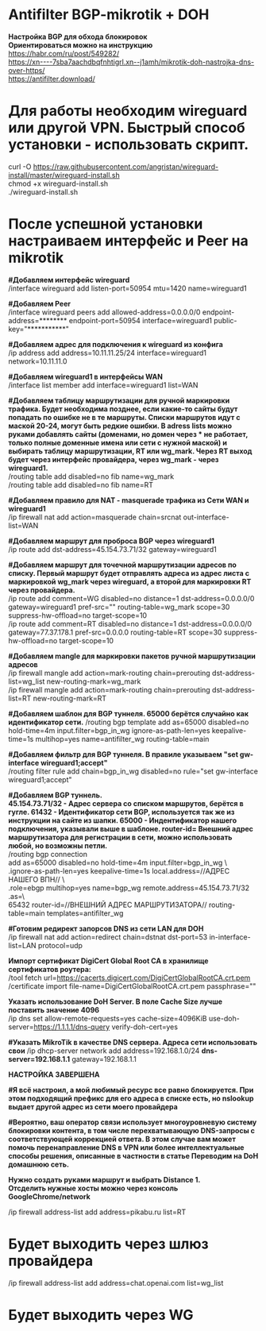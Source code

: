 # Antifilter BGP-mikrotik + DOH  
**Настройка BGP для обхода блокировок  
Ориентироваться можно на инструкцию**  
https://habr.com/ru/post/549282/  
https://xn----7sba7aachdbqfnhtigrl.xn--j1amh/mikrotik-doh-nastrojka-dns-over-https/  
https://antifilter.download/  
 
# Для работы необходим wireguard или другой VPN. Быстрый способ установки - использовать скрипт.  
curl -O https://raw.githubusercontent.com/angristan/wireguard-install/master/wireguard-install.sh  
chmod +x wireguard-install.sh  
./wireguard-install.sh  


# После успешной установки настраиваем интерфейс и Peer на mikrotik  

**#Добавляем интерфейс wireguard**  
/interface wireguard add listen-port=50954 mtu=1420 name=wireguard1  

**#Добавляем Peer**  
/interface wireguard peers add allowed-address=0.0.0.0/0 endpoint-address=******** endpoint-port=50954 interface=wireguard1 public-key="***********"  

**#Добавляем адрес для подключения к wireguard из конфига**  
/ip address add address=10.11.11.25/24 interface=wireguard1 network=10.11.11.0  

**#Добавляем wireguard1 в интерфейсы WAN**  
/interface list member add interface=wireguard1 list=WAN  

**#Добавляем таблицу маршрутизации для ручной маркировки трафика. Будет необходима позднее, если какие-то сайты будут попадать по ошибке не в те маршруты. Списки маршрутов идут с маской 20-24, могут быть редкие ошибки. В adress lists можно руками добавлять сайты (доменами, но домен через * не работает, только полные доменные имена или сети с нужной маской) и выбирать таблицу маршрутизации, RT или wg_mark. Через RT выход будет через интерфейс провайдера, через wg_mark - через wireguard1.**  
/routing table add disabled=no fib name=wg_mark  
/routing table add disabled=no fib name=RT  

**#Добавляем правило для NAT - masquerade трафика из Сети WAN и wireguard1**  
/ip firewall nat add action=masquerade chain=srcnat out-interface-list=WAN  

**#Добавляем маршрут для проброса BGP через wireguard1**  
/ip route add dst-address=45.154.73.71/32 gateway=wireguard1  

**#Добавляем маршрут для точечной маршрутизации адресов по списку. Первый маршрут будет отправлять адреса из адрес листа с маркировкой wg_mark через wireguard, а второй для маркировки RT через провайдера.**  
/ip route add comment=WG disabled=no distance=1 dst-address=0.0.0.0/0 gateway=wireguard1 pref-src="" routing-table=wg_mark scope=30 suppress-hw-offload=no target-scope=10  
/ip route add comment=RT disabled=no distance=1 dst-address=0.0.0.0/0 gateway=77.37.178.1 pref-src=0.0.0.0 routing-table=RT scope=30 suppress-hw-offload=no target-scope=10  

**#Добавляем mangle для маркировки пакетов ручной маршрутизации адресов**  
/ip firewall mangle add action=mark-routing chain=prerouting dst-address-list=wg_list new-routing-mark=wg_mark  
/ip firewall mangle add action=mark-routing chain=prerouting dst-address-list=RT new-routing-mark=RT  

**#Добавляем шаблон для BGP туннеля. 65000 берётся случайно как идентификатор сети.**
/routing bgp template add as=65000 disabled=no hold-time=4m input.filter=bgp_in_wg ignore-as-path-len=yes keepalive-time=1s multihop=yes name=antifilter_wg routing-table=main  

**#Добавляем фильтр для BGP туннеля. В правиле указываем "set gw-interface wireguard1;accept"**  
/routing filter rule add chain=bgp_in_wg disabled=no rule="set gw-interface wireguard1;accept"  

**#Добавляем BGP туннель.  
45.154.73.71/32 - Адрес сервера со списком маршрутов, берётся в гугле. 61432 - Идентификатор сети BGP, используется так же из инструкции на сайте из шапки. 65000 - Индентификатор нашего подключения, указывали выше в шаблоне. router-id= Внешний адрес маршрутизатора для регистрации в сети, можно использовать любой, но возможны петли.**  
/routing bgp connection  
add as=65000 disabled=no hold-time=4m input.filter=bgp_in_wg \  
    .ignore-as-path-len=yes keepalive-time=1s local.address=//АДРЕС НАШЕГО ВПН// \  
    .role=ebgp multihop=yes name=bgp_wg remote.address=45.154.73.71/32 .as=\  
    65432 router-id=//ВНЕШНИЙ АДРЕС МАРШРУТИЗАТОРА// routing-table=main templates=antifilter_wg  

**#Готовим редирект запорсов DNS из сети LAN для DOH**  
/ip firewall nat add action=redirect chain=dstnat dst-port=53 in-interface-list=LAN protocol=udp  

**Импорт сертификат DigiCert Global Root CA в хранилище сертификатов роутера:**  
/tool fetch url=https://cacerts.digicert.com/DigiCertGlobalRootCA.crt.pem  
/certificate import file-name=DigiCertGlobalRootCA.crt.pem passphrase=""  

**Указать использование DoH Server. В поле Cache Size лучше поставить значение 4096**  
/ip dns set allow-remote-requests=yes cache-size=4096KiB use-doh-server=https://1.1.1.1/dns-query verify-doh-cert=yes  

**#Указать MikroTik в качестве DNS сервера. Адреса сети использовать свои**
/ip dhcp-server network add address=192.168.1.0/24 **dns-server=192.168.1.1** gateway=192.168.1.1


**НАСТРОЙКА ЗАВЕРШЕНА**

**#Я всё настроил, а мой любимый ресурс все равно блокируется. При этом подходящий префикс для его адреса в списке есть, но nslookup выдает другой адрес из сети моего провайдера**  

**#Вероятно, ваш оператор связи использует многоуровневую систему блокировки контента, в том числе перехватывающую DNS-запросы с соответствующей коррекцией ответа. В этом случае вам может помочь перенаправление DNS в VPN или более интеллектуальные способы решения, описанные в частности в статье Переводим на DoH домашнюю сеть.**  

**Нужно создать руками маршрут и выбрать Distance 1.**  
**Отсделить нужные хосты можно через консоль GoogleChrome/network**  

/ip firewall address-list add address=pikabu.ru list=RT  
# Будет выходить через шлюз провайдера  
/ip firewall address-list add address=chat.openai.com list=wg_list  
# Будет выходить через WG  

